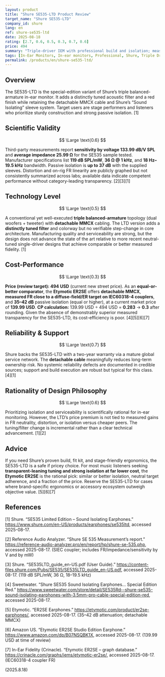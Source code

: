 ```yaml
---
layout: product
title: "Shure SE535-LTD Product Review"
target_name: "Shure SE535-LTD"
company_id: shure
lang: en
ref: shure-se535-ltd
date: 2025-08-18
rating: [2.7, 0.6, 0.5, 0.3, 0.7, 0.6]
price: 494
summary: "Triple-driver IEM with professional build and isolation; measurable performance is solid but cost-performance is poor versus measurement-equivalent alternatives (e.g., Etymotic ER2SE)."
tags: [In-Ear Monitors, In-ear monitors, Professional, Shure, Triple Driver]
permalink: /products/en/shure-se535-ltd/
---
```

## Overview

The SE535-LTD is the special-edition variant of Shure’s triple balanced-armature in-ear monitor. It adds a distinctly tuned acoustic filter and a red finish while retaining the detachable MMCX cable and Shure’s “Sound Isolating” sleeve system. Target users are stage performers and listeners who prioritize sturdy construction and strong passive isolation. [1]

## Scientific Validity

$$ \Large \text{0.6} $$

Third-party measurements report **sensitivity by voltage 133.99 dB/V SPL** and **average impedance 25.99 Ω** for the SE535 sample tested. Manufacturer specifications list **119 dB SPL/mW**, **36 Ω @ 1 kHz**, and **18 Hz–19.5 kHz** bandwidth. Passive isolation is **up to 37 dB** with the supplied sleeves. Distortion and on-rig FR linearity are publicly graphed but not consistently summarized across labs; available data indicate competent performance without category-leading transparency. [2][3][1]

## Technology Level

$$ \Large \text{0.5} $$

A conventional yet well-executed **triple balanced-armature** topology (dual woofers + tweeter) with **detachable MMCX** cabling. The LTD version adds a **distinctly tuned filter** and colorway but no verifiable step-change in core architecture. Manufacturing quality and serviceability are strong, but the design does not advance the state of the art relative to more recent neutral-tuned single-driver designs that achieve comparable or better measured fidelity. [1]

## Cost-Performance

$$ \Large \text{0.3} $$

**Price (review target): 494 USD** (current new street price). As an **equal-or-better comparator**, the **Etymotic ER2SE** offers **detachable MMCX**, **measured FR close to a diffuse-field/ER target on IEC60318-4 couplers**, and **35–42 dB** passive isolation (equal or higher), at a current market price of **139.99 USD**. **CP calculation:** 139.99 USD ÷ 494 USD = **0.283** → **0.3** after rounding. Given the absence of demonstrably superior measured transparency for the SE535-LTD, its cost-efficiency is poor. [4][5][6][7]

## Reliability & Support

$$ \Large \text{0.7} $$

Shure backs the SE535-LTD with a two-year warranty via a mature global service network. The **detachable cable** meaningfully reduces long-term ownership risk. No systemic reliability defects are documented in credible sources; support and build execution are robust but typical for this class. [4][1]

## Rationality of Design Philosophy

$$ \Large \text{0.6} $$

Prioritizing isolation and serviceability is scientifically rational for in-ear monitoring. However, the LTD’s price premium is not tied to measured gains in FR neutrality, distortion, or isolation versus cheaper peers. The tuning/filter change is incremental rather than a clear technical advancement. [1][2]

## Advice

If you need Shure’s proven build, fit kit, and stage-friendly ergonomics, the SE535-LTD is a safe if pricey choice. For most music listeners seeking **transparent-leaning tuning and strong isolation at far lower cost**, the **Etymotic ER2SE** is the rational pick: similar or better isolation, neutral target adherence, and a fraction of the price. Reserve the SE535-LTD for cases where brand-specific ergonomics or accessory ecosystem outweigh objective value. [5][6][7]

## References

[1] Shure. “SE535 Limited Edition – Sound Isolating Earphones.” https://www.shure.com/en-US/products/earphones/se535ltd, accessed 2025-08-17.

[2] Reference Audio Analyzer. “Shure SE 535 Measurement’s report.” https://reference-audio-analyzer.pro/en/report/hp/shure-se-535.php, accessed 2025-08-17. (SIEC coupler; includes FR/impedance/sensitivity by V and by mW)

[3] Shure. “SE535LTD_guide_en-US.pdf (User Guide).” https://content-files.shure.com/Pubs/SE535/SE535LTD_guide_en-US.pdf, accessed 2025-08-17. (119 dB SPL/mW, 36 Ω, 18–19.5 kHz)

[4] Sweetwater. “Shure SE535 Sound Isolating Earphones… Special Edition Red.” https://www.sweetwater.com/store/detail/SE535Rd--shure-se535-sound-isolating-earphones-with-3.5mm-pro-cable-special-edition-red, accessed 2025-08-17.

[5] Etymotic. “ER2SE Earphones.” https://etymotic.com/product/er2se-earphones/, accessed 2025-08-17. (35–42 dB attenuation; detachable MMCX)

[6] Amazon US. “Etymotic ER2SE Studio Edition Earphone.” https://www.amazon.com/dp/B07NSQBK1X, accessed 2025-08-17. (139.99 USD at time of review)

[7] In-Ear Fidelity (Crinacle). “Etymotic ER2SE – graph database.” https://crinacle.com/graphs/iems/etymotic-er2se/, accessed 2025-08-17. (IEC60318-4 coupler FR)

(2025.8.18)

